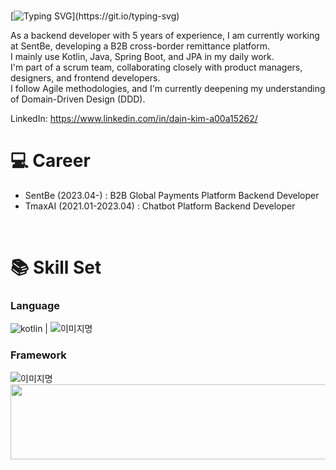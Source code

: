 <br/>

[![Typing SVG](https://readme-typing-svg.demolab.com?font=Ubuntu&size=30&pause=1000&color=F7F7F7&width=435&lines=Hello+!+I'm+Dain+Kim+!)](https://git.io/typing-svg)

As a backend developer with 5 years of experience, I am currently working at SentBe, developing a B2B cross-border remittance platform. </br>
I mainly use Kotlin, Java, Spring Boot, and JPA in my daily work. </br>
I'm part of a scrum team, collaborating closely with product managers, designers, and frontend developers. </br>
I follow Agile methodologies, and I'm currently deepening my understanding of Domain-Driven Design (DDD). </br>

LinkedIn: https://www.linkedin.com/in/dain-kim-a00a15262/
<br/>

# 💻 Career
- SentBe (2023.04-)        : B2B Global Payments Platform Backend Developer
- TmaxAI (2021.01-2023.04) : Chatbot Platform Backend Developer
<br/>

# 📚 Skill Set
### Language
<img alt="kotlin" src ="https://img.shields.io/badge/Kotlin-7F52FF.svg?&style=for-the-badge&logo=Kotlin&logoColor=white"/> |
<img alt="이미지명" src ="https://img.shields.io/badge/Java-007396.svg?&style=for-the-badge&logo=Java&logoColor=white"/>

### Framework
<img alt="이미지명" src ="https://img.shields.io/badge/Springboot-6DB33F.svg?&style=for-the-badge&logo=Springboot&logoColor=white"/>

<a href="https://www.gitanimals.org/en_US?utm_medium=image&utm_source=dain7&utm_content=line">
  <img
    src="https://render.gitanimals.org/lines/dain7"
    width="600"
    height="120"
  />
</a>
